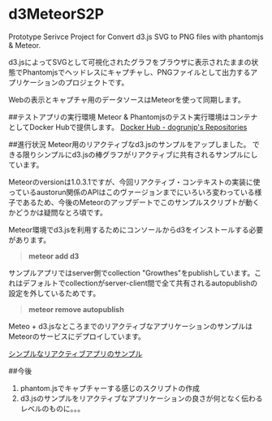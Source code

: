 # d3MeteorS2P
Prototype Serivce Project for Convert d3.js SVG to PNG files with phantomjs &amp; Meteor.


d3.jsによってSVGとして可視化されたグラフをブラウザに表示されたままの状態でPhantomjsでヘッドレスにキャプチャし、PNGファイルとして出力するアプリケーションのプロジェクトです。

Webの表示とキャプチャ用のデータソースはMeteorを使って同期します。

##テストアプリの実行環境
Meteor & Phantomjsのテスト実行環境はコンテナとしてDocker Hubで提供します。
[Docker Hub - dogrunjp's Repositories](https://registry.hub.docker.com/u/dogrunjp/docker-s2p/)

##進行状況
Meteor用のリアクティブなd3.jsのサンプルをアップしました。
できる限りシンプルにd3.jsの棒グラフがリアクティブに共有されるサンプルにしています。

Meteorのversionは1.0.3.1ですが、今回リアクティブ・コンテキストの実装に使っているaustorun関係のAPIはこのヴァージョンまでにいろいろ変わっている様子であるため、今後のMeteorのアップデートでこのサンプルスクリプトが動くかどうかは疑問なとろ頃です。

Meteor環境でd3.jsを利用するためにコンソールからd3をインストールする必要があります。

>**meteor add d3**

サンプルアプリではserver側でcollection "Growthes"をpublishしています。これはデフォルトでcollectionがserver-client間で全て共有されるautopublishの設定を外しているためです。

>**meteor remove autopublish**

Meteo + d3.jsなところまでのリアクティブなアプリケーションのサンプルはMeteorのサービスにデプロイしています。

[シンプルなリアクティブアプリのサンプル](http://simpled3reactiveapp.meteor.com/)


##今後
1. phantom.jsでキャプチャーする感じのスクリプトの作成
2. d3.jsのサンプルをリアクティブなアプリケーションの良さが何となく伝わるレベルのものに。。。

